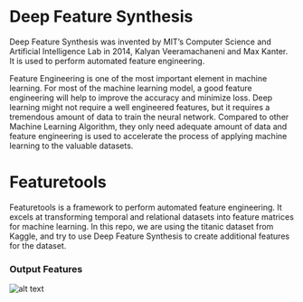 # Deep Feature Synthesis

Deep Feature Synthesis was invented by MIT’s Computer Science and Artificial Intelligence Lab in 2014, Kalyan Veeramachaneni and Max Kanter. It is used to perform automated feature engineering. 

Feature Engineering is one of the most important element in machine learning. For most of the machine learning model, a good feature engineering will help to improve the accuracy and minimize loss. Deep learning might not require a well engineered features, but it requires a tremendous amount of data to train the neural network. Compared to other Machine Learning Algorithm, they only need adequate amount of data and feature engineering is used to accelerate the process of applying machine learning to the valuable datasets.

# Featuretools
Featuretools is a framework to perform automated feature engineering. It excels at transforming temporal and relational datasets into feature matrices for machine learning. In this repo, we are using the titanic dataset from Kaggle, and try to use Deep Feature Synthesis to create additional features for the dataset.

### Output Features
![alt text](https://github.com/Binary67/Machine_Learning_Implementations/blob/master/Deep%20Feature%20Synthesis/Output.PNG)
